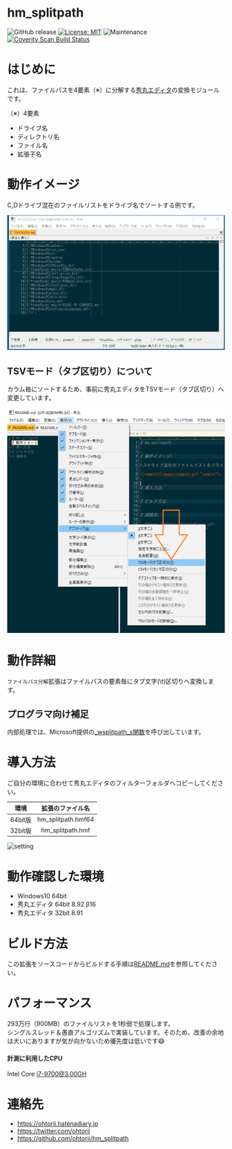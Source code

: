 # hm_splitpath

![GitHub release](https://img.shields.io/github/release/ohtorii/hm_splitpath.svg)
[![License: MIT](https://img.shields.io/badge/License-MIT-yellow.svg)](https://opensource.org/licenses/MIT)
![Maintenance](https://img.shields.io/maintenance/yes/2025.svg)
[![Coverity Scan Build Status](https://img.shields.io/coverity/scan/22395.svg)](https://scan.coverity.com/projects/ohtorii-hm_splitpath)

# はじめに

これは、ファイルパスを4要素（※）に分解する[秀丸エディタ](https://hide.maruo.co.jp)の変換モジュールです。

（※）4要素

- ドライブ名
- ディレクトリ名
- ファイル名
- 拡張子名


# 動作イメージ

C,Dドライブ混在のファイルリストをドライブ名でソートする例です。

![sample](images/sample.gif "sample")

## TSVモード（タブ区切り）について

カラム毎にソートするため、事前に秀丸エディタをTSVモード（タブ区切り）へ変更しています。

![sample](images/tsv-mode.png "sample")

# 動作詳細

```ファイルパス分解```拡張はファイルパスの要素毎にタブ文字(\t)区切りへ変換します。

## プログラマ向け補足

内部処理では、Microsoft提供の[_wsplitpath_s関数](https://docs.microsoft.com/ja-jp/cpp/c-runtime-library/reference/splitpath-wsplitpath?view=vs-2019)を呼び出しています。


# 導入方法

ご自分の環境に合わせて秀丸エディタのフィルターフォルダへコピーしてください。

|環境|拡張のファイル名|
|:--:|:--:|
|64bit版|hm_splitpath.hmf64|
|32bit版|hm_splitpath.hmf|

![setting](images/setting.png "setting")

# 動作確認した環境

- Windows10 64bit
- 秀丸エディタ 64bit 8.92 β16
- 秀丸エディタ 32bit 8.91

# ビルド方法

この拡張をソースコードからビルドする手順は[README.md](https://github.com/ohtorii/hm_splitpath/blob/master/project/README.md)を参照してください。

# パフォーマンス

293万行（900MB）のファイルリストを1秒弱で処理します。  
シングルスレッド＆愚直アルゴリズムで実装しています。そのため、改善の余地は大いにありますが気が向かないため優先度は低いです😷

#### 計測に利用したCPU

Intel Core i7-9700@3.00GH


# 連絡先

- <https://ohtorii.hatenadiary.jp>
- <https://twitter.com/ohtorii>
- <https://github.com/ohtorii/hm_splitpath>

